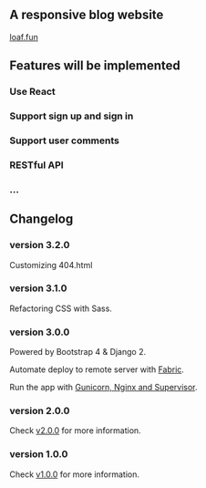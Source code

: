 ## A responsive blog website
[loaf.fun](http://loaf.fun)
## Features will be implemented
### Use React
### Support sign up and sign in
### Support user comments
### RESTful API
### ...
## Changelog
### version 3.2.0
Customizing 404.html
### version 3.1.0
Refactoring CSS with Sass.
### version 3.0.0
Powered by Bootstrap 4 & Django 2.

Automate deploy to remote server with [Fabric](http://loaf.fun/post/%E6%94%AF%E6%8C%81-python3-%E7%9A%84%E8%87%AA%E5%8A%A8%E9%83%A8%E7%BD%B2%E5%B7%A5%E5%85%B7fabric-2/).

Run the app with [Gunicorn, Nginx and Supervisor](http://loaf.fun/post/ubuntu-%E4%B8%8A%E4%BD%BF%E7%94%A8-gunicornnginxsupervisor-%E9%83%A8%E7%BD%B2-django-web-app/).
### version 2.0.0
Check [v2.0.0](https://github.com/MaYX123/loaf/tree/v2.0.0) for more information.
### version 1.0.0
Check [v1.0.0](https://github.com/MaYX123/loaf/tree/v1.0.0) for more information.
